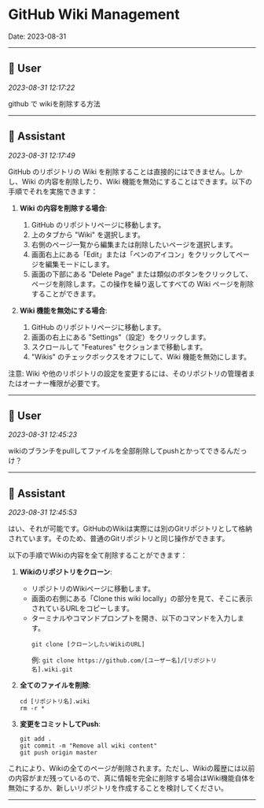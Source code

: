 # GitHub Wiki Management

Date: 2023-08-31

---

## 👤 User
*2023-08-31 12:17:22*

github で wikiを削除する方法

---

## 🤖 Assistant
*2023-08-31 12:17:49*

GitHub のリポジトリの Wiki を削除することは直接的にはできません。しかし、Wiki の内容を削除したり、Wiki 機能を無効にすることはできます。以下の手順でそれを実施できます：

1. **Wiki の内容を削除する場合**:
   1. GitHub のリポジトリページに移動します。
   2. 上のタブから "Wiki" を選択します。
   3. 右側のページ一覧から編集または削除したいページを選択します。
   4. 画面右上にある「Edit」または「ペンのアイコン」をクリックしてページを編集モードにします。
   5. 画面の下部にある "Delete Page" または類似のボタンをクリックして、ページを削除します。この操作を繰り返してすべての Wiki ページを削除することができます。

2. **Wiki 機能を無効にする場合**:
   1. GitHub のリポジトリページに移動します。
   2. 画面の右上にある "Settings"（設定）をクリックします。
   3. スクロールして "Features" セクションまで移動します。
   4. "Wikis" のチェックボックスをオフにして、Wiki 機能を無効にします。

注意: Wiki や他のリポジトリの設定を変更するには、そのリポジトリの管理者またはオーナー権限が必要です。

---

## 👤 User
*2023-08-31 12:45:23*

wikiのブランチをpullしてファイルを全部削除してpushとかってできるんだっけ？

---

## 🤖 Assistant
*2023-08-31 12:45:53*

はい、それが可能です。GitHubのWikiは実際には別のGitリポジトリとして格納されています。そのため、普通のGitリポジトリと同じ操作ができます。

以下の手順でWikiの内容を全て削除することができます：

1. **Wikiのリポジトリをクローン**:
   - リポジトリのWikiページに移動します。
   - 画面の右側にある「Clone this wiki locally」の部分を見て、そこに表示されているURLをコピーします。
   - ターミナルやコマンドプロンプトを開き、以下のコマンドを入力します。
     ```
     git clone [クローンしたいWikiのURL]
     ```
     例: `git clone https://github.com/[ユーザー名]/[リポジトリ名].wiki.git`

2. **全てのファイルを削除**:
   ```
   cd [リポジトリ名].wiki
   rm -r *
   ```

3. **変更をコミットしてPush**:
   ```
   git add .
   git commit -m "Remove all wiki content"
   git push origin master
   ```

これにより、Wikiの全てのページが削除されます。ただし、Wikiの履歴には以前の内容がまだ残っているので、真に情報を完全に削除する場合はWiki機能自体を無効にするか、新しいリポジトリを作成することを検討してください。

---
